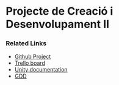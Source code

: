 # Projecte de Creació i Desenvolupament II

### Related Links
 - [Github Project](https://www.google.com)
 - [Trello board](https://trello.com/b/XjEeVhus/projecte-2)
 - [Unity documentation](https://docs.google.com/document/d/1lQQctdAHYYky9-7DKE6PGhcB72Dc91xfO6J7vdHxMmU/edit?usp=sharing)
 - [GDD](https://docs.google.com/document/d/1vuXLyDvWiepBB_tx58bcJapcV-OF1zezuiTN24eefdE/edit?usp=sharing)